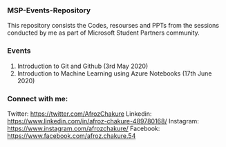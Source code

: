 ### MSP-Events-Repository

This repository consists the Codes, resourses and PPTs from the sessions conducted by me as part of Microsoft Student Partners community.

### Events 

1. Introduction to Git and Github (3rd May 2020)
2. Introduction to Machine Learning using Azure Notebooks (17th June 2020)

### Connect with me: 
Twitter: https://twitter.com/AfrozChakure
Linkedin: https://www.linkedin.com/in/afroz-chakure-489780168/
Instagram: https://www.instagram.com/afrozchakure/
Facebook: https://www.facebook.com/afroz.chakure.54
